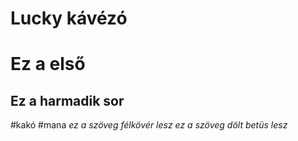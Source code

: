 # Lucky kávézó
# Ez a első
## Ez a harmadik sor
#kakó
#mana
_ez a szöveg félkövér lesz_
*ez a szöveg dölt betüs lesz*